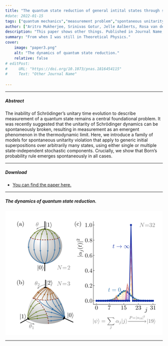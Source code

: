 ```yaml
---
title: "The quantum state reduction of general intital states through spontaneous unitarity violation" 
#date: 2022-01-15
tags: ["quantum mechanics","measurement problem","spontaneous unitarity violation"]
author: ["Aritro Mukherjee, Srinivas Gotur, Jelle Aalberts, Rosa van den Ende, Lotte Mertens, Jasper van Wezel (2023)"]
description: "This paper shows other things. Published in Journal Name, 2015." 
summary: "From when I was still in Theoretical Physics." 
cover:
    image: "paper3.png"
    alt: "The dynamics of quantum state reduction."
    relative: false
# editPost:
#     URL: "https://doi.org/10.1073/pnas.1816454115"
#     Text: "Other Journal Name"

---
```


---

##### Abstract

The inability of Schrödinger’s unitary time evolution to describe measurement of a quantum state remains a central foundational problem. It was recently suggested that the unitarity of Schrödinger dynamics can be spontaneously broken, resulting in measurement as an emergent phenomenon in the thermodynamic limit. Here, we introduce a family of models for spontaneous unitarity violation that apply to generic initial superpositions over arbitrarily many states, using either single or multiple state-independent stochastic components. Crucially, we show that Born’s probability rule emerges spontaneously in all cases.

---

##### Download

+ [You can find the paper here.](https://arxiv.org/pdf/2301.03233.pdf)

<!-- + [Download it here:](paper3.pdf)
+ [Online appendix](appendix3.pdf)
+ [Code and data](https://github.com/pmichaillat/unemployment-gap) -->

---

##### The dynamics of quantum state reduction.

![](paper3.png)

---

<!-- ##### Citation

Author 1 and Author 2. Year. "Title." *Journal* Volume (Issue): First page–Last page. https://doi.org/paper_doi.

```BibTeX
@article{AAYY,
author = {Author 1 and Author 2},
doi = {paper_doi},
journal = {Journal},
number = {Issue},
pages = {XXX--YYY},
title ={Title},
volume = {Volume},
year = {Year}}
``` -->

<!-- ##### Related material

+ [Presentation slides](presentation2.pdf) -->

